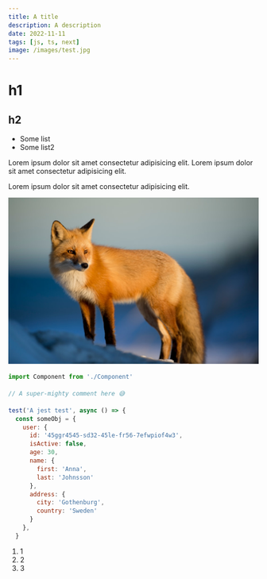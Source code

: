 ```yaml
---
title: A title
description: A description
date: 2022-11-11
tags: [js, ts, next]
image: /images/test.jpg
---
```


# h1

## h2

- Some list
- Some list2

Lorem ipsum dolor sit amet consectetur adipisicing elit.
Lorem ipsum dolor sit amet consectetur adipisicing elit.

Lorem ipsum dolor sit amet consectetur adipisicing elit.

![Alt description](../images/fox.jpg 'Brown fox')

```js
import Component from './Component'

// A super-mighty comment here 😅

test('A jest test', async () => {
  const someObj = {
    user: {
      id: '45ggr4545-sd32-45le-fr56-7efwpiof4w3',
      isActive: false,
      age: 30,
      name: {
        first: 'Anna',
        last: 'Johnsson'
      },
      address: {
        city: 'Gothenburg',
        country: 'Sweden'
      }
    },
  }
```

<ol>
  <li>1</li>
  <li>2</li>
  <li>3</li>
</ol>
